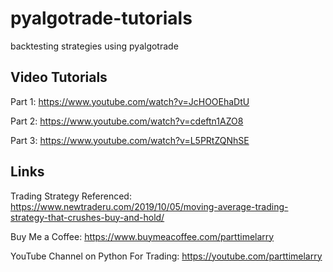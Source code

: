 # pyalgotrade-tutorials
backtesting strategies using pyalgotrade

## Video Tutorials 

Part 1: https://www.youtube.com/watch?v=JcHOOEhaDtU

Part 2: https://www.youtube.com/watch?v=cdeftn1AZO8

Part 3: https://www.youtube.com/watch?v=L5PRtZQNhSE

## Links

Trading Strategy Referenced: https://www.newtraderu.com/2019/10/05/moving-average-trading-strategy-that-crushes-buy-and-hold/

Buy Me a Coffee: https://www.buymeacoffee.com/parttimelarry

YouTube Channel on Python For Trading: https://youtube.com/parttimelarry
